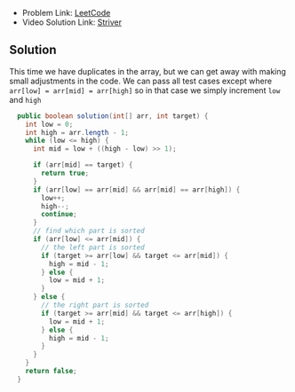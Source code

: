 - Problem Link: [LeetCode](https://leetcode.com/problems/search-in-rotated-sorted-array-ii/)
- Video Solution Link: [Striver](https://youtu.be/w2G2W8l__pc)
## Solution
This time we have duplicates in the array, but we can get away with making small adjustments in the code. We can pass all test cases except where `arr[low] = arr[mid] = arr[high]` so in that case we simply increment `low` and `high`
```java
  public boolean solution(int[] arr, int target) {
    int low = 0;
    int high = arr.length - 1;
    while (low <= high) {
      int mid = low + ((high - low) >> 1);

      if (arr[mid] == target) {
        return true;
      }
      if (arr[low] == arr[mid] && arr[mid] == arr[high]) {
        low++;
        high--;
        continue;
      }
      // find which part is sorted
      if (arr[low] <= arr[mid]) {
        // the left part is sorted
        if (target >= arr[low] && target <= arr[mid]) {
          high = mid - 1;
        } else {
          low = mid + 1;
        }
      } else {
        // the right part is sorted
        if (target >= arr[mid] && target <= arr[high]) {
          low = mid + 1;
        } else {
          high = mid - 1;
        }
      }
    }
    return false;
  }
```
